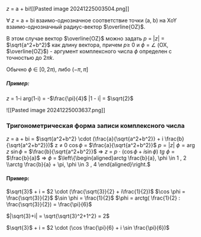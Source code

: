 $z$ = a + bi![[Pasted image 20241225003504.png]]

$\forall$ $z$ = a + bi      взаимо-однозначное соответствие точки (a, b) на XoY взаимо-однозначный радиус-вектор $\overline{OZ}$.

В этом случае вектор $\overline{OZ}$ можно задать $p$ = $|z|$ = $\sqrt{a^2+b^2}$  как длину вектора, причем $p \geq$ 0 и
$\phi$ = $\angle$ (OX, $\overline{OZ}$) - аргумент комплексного числа $\phi$ определен с точностью до $2\pi k$.

Обычно $\phi$ $\in$ $[0, 2\pi)$, либо $(-\pi, \pi]$ 

##### **Пример:**
$z$ = 1-i
arg(1-i) = -$\frac{\pi}{4}$ 
|1 - i| = $\sqrt{2}$ 

![[Pasted image 20241225003637.png]]

### Тригонометрическая форма записи комплексного числа
$z$ = a + bi = $\sqrt{a^2+b^2} \cdot (\frac{a}{\sqrt{a^2+b^2}} + i \frac{b}{\sqrt{a^2+b^2}})$ 
z $\neq$ 0
$\cos \phi$ = $\frac{a}{\sqrt{a^2+b^2}}$         $p = |z|$       $\phi = \arg$ $z$
$\sin \phi$ = $\frac{b}{\sqrt{a^2+b^2}}$ 
$\Rightarrow$ $z$ = $p$ $\cdot$ $(\cos \phi + i\sin\phi)$ 
	$tg$ $\phi$ = $\frac{b}{a}$ $\Rightarrow$ $\phi$ = $\left\{\begin{aligned}arctg \frac{b}{a}, \phi \in 1   ,  2 \\arctg \frac{b}{a} + \pi, \phi \in 3   ,   4 \end{aligned}\right.$
#### **Пример:** 
$\sqrt{3}$ + i = $2 \cdot (\frac{\sqrt{3}}{2} + i\frac{1}{2})$                      $\cos \phi = \frac{\sqrt{3}}{2}$                 $\sin \phi = \frac{1}{2}$               $\phi = arctg( \frac{1}{2} : \frac{\sqrt{3}}{2}) = \frac{\pi}{6}$

$|\sqrt{3}+i| = \sqrt{\sqrt{3}^2+1^2} = 2$ 

$\sqrt{3}$ + i = $2 \cdot (\cos \frac{\pi}{6} + i \sin \frac{\pi}{6})$ 
